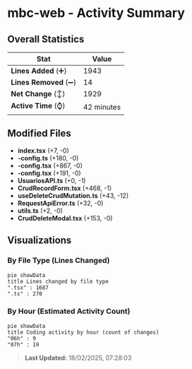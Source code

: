 # mbc-web - Activity Summary 

## Overall Statistics

| Stat                   | Value                                                             |
| ---------------------- | ----------------------------------------------------------------- |
| **Lines Added** (➕)   | 1943                                          |
| **Lines Removed** (➖) | 14                                        |
| **Net Change** (↕)    | 1929                |
| **Active Time** (⌚)   | 42 minutes |


## Modified Files
- **index.tsx** (+7, -0)
- **-config.ts** (+180, -0)
- **-config.tsx** (+867, -0)
- **-config.tsx** (+191, -0)
- **UsuariosAPI.ts** (+0, -1)
- **CrudRecordForm.tsx** (+468, -1)
- **useDeleteCrudMutation.ts** (+43, -12)
- **RequestApiError.ts** (+32, -0)
- **utils.ts** (+2, -0)
- **CrudDeleteModal.tsx** (+153, -0)

## Visualizations

### By File Type (Lines Changed)

```mermaid
pie showData
title Lines changed by file type
".tsx" : 1687
".ts" : 270
```

### By Hour (Estimated Activity Count)

```mermaid
pie showData
title Coding activity by hour (count of changes)
"06h" : 9
"07h" : 19
```


> **Last Updated:** 18/02/2025, 07:28:03